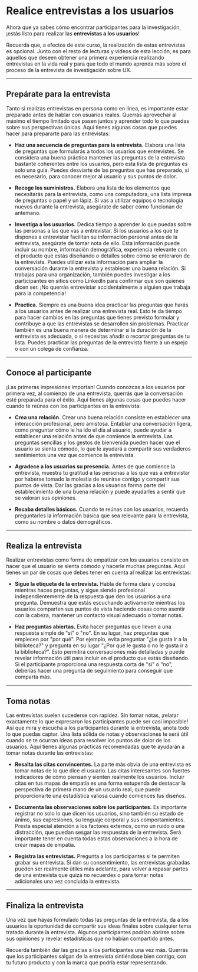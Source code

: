 # Realice entrevistas a los usuarios

Ahora que ya sabes cómo encontrar participantes para la investigación, ¡estás listo para realizar las **entrevistas a los usuarios**!

Recuerda que, a efectos de este curso, la realización de estas entrevistas es opcional. Junto con el resto de lecturas y videos de esta lección, es para aquellos que deseen obtener una primera experiencia realizando entrevistas en la vida real y para que todo el mundo aprenda más sobre el proceso de la entrevista de investigación sobre UX.

---

## Prepárate para la entrevista

Tanto si realizas entrevistas en persona como en línea, es importante estar preparado antes de hablar con usuarios reales. Querrás aprovechar al máximo el tiempo limitado que pasen juntos y aprender todo lo que puedas sobre sus perspectivas únicas. Aquí tienes algunas cosas que puedes hacer para prepararte para las entrevistas:

* **Haz una secuencia de preguntas para la entrevista.** Elabora una lista de preguntas que formularás a todos los usuarios que entrevistes. Se considera una buena práctica mantener las preguntas de la entrevista bastante coherentes entre los usuarios, pero esta lista de preguntas es solo una guía. Puedes desviarte de las preguntas que has preparado, si es necesario, para conocer mejor al usuario y sus puntos de dolor.

* **Recoge los suministros.** Elabora una lista de los elementos que necesitarás para la entrevista, como una computadora, una lista impresa de preguntas o papel y un lápiz. Si vas a utilizar equipos o tecnología nuevos durante la entrevista, asegúrate de saber cómo funcionan de antemano.

* **Investiga a los usuarios.** Dedica tiempo a aprender lo que puedas sobre las personas a las que vas a entrevistar. Si los usuarios a los que te dispones a entrevistar facilitan su información personal antes de la entrevista, asegúrate de tomar nota de ello. Esta información puede incluir su nombre, información demográfica, experiencia relevante con el producto que estás diseñando o detalles sobre cómo se enteraron de la entrevista. Puedes utilizar esta información para ampliar la conversación durante la entrevista y establecer una buena relación. Si trabajas para una organización, también puedes investigar a los participantes en sitios como LinkedIn para confirmar que son quienes dicen ser. ¡No querrás entrevistar accidentalmente a alguien que trabaja para la competencia!

* **Practica.** Siempre es una buena idea practicar las preguntas que harás a los usuarios antes de realizar una entrevista real. Esto te da tiempo para hacer cambios en las preguntas que tienes previsto formular y contribuye a que las entrevistas se desarrollen sin problemas. Practicar también es una buena manera de determinar si la duración de la entrevista es adecuada, o si necesitas añadir o recortar preguntas de tu lista. Puedes practicar las preguntas de la entrevista frente a un espejo o con un colega de confianza.

---

## Conoce al participante

¡Las primeras impresiones importan! Cuando conozcas a los usuarios por primera vez, al comienzo de una entrevista, querrás que la conversación esté preparada para el éxito. Aquí tienes algunas cosas que puedes hacer cuando te reúnas con los participantes en la entrevista:

* **Crea una relación.** Crear una buena relación consiste en establecer una interacción profesional, pero amistosa. Entablar una conversación ligera, como preguntar cómo le ha ido el día al usuario, puede ayudar a establecer una relación antes de que comience la entrevista. Las preguntas sencillas y los gestos de bienvenida pueden hacer que el usuario se sienta cómodo, lo que le ayudará a compartir sus verdaderos sentimientos una vez que comience la entrevista.

* **Agradece a los usuarios su presencia.** Antes de que comience la entrevista, muestra tu gratitud a las personas a las que vas a entrevistar por haberse tomado la molestia de reunirse contigo y compartir sus puntos de vista. Dar las gracias a los usuarios forma parte del establecimiento de una buena relación y puede ayudarles a sentir que se valoran sus opiniones.

* **Recaba detalles básicos.** Cuando te reúnas con los usuarios, recuerda preguntarles la información básica que sea relevante para la entrevista, como su nombre o datos demográficos.

---

## Realiza la entrevista

Realizar entrevistas como forma de empatizar con los usuarios consiste en hacer que el usuario se sienta cómodo y hacerle muchas preguntas. Aquí tienes un par de cosas que debes tener en cuenta al realizar las entrevistas:

* **Sigue la etiqueta de la entrevista.** Habla de forma clara y concisa mientras haces preguntas, y sigue siendo profesional independientemente de la respuesta que den los usuarios a una pregunta. Demuestra que estás escuchando activamente mientras los usuarios comparten sus puntos de vista haciendo cosas como asentir con la cabeza, mantener un contacto visual adecuado o tomar notas.

* **Haz preguntas abiertas.** Evita hacer preguntas que lleven a una respuesta simple de "sí" o "no". En su lugar, haz preguntas que empiecen por "por qué". Por ejemplo, evita preguntar "¿Le gusta ir a la biblioteca?" y pregunta en su lugar "¿Por qué le gusta o no le gusta ir a la biblioteca?". Esto permitirá conversaciones más detalladas y puede revelar información útil para incluir en el producto que estás diseñando. Si el participante proporciona una respuesta corta de "sí" o "no", deberías hacer una pregunta de seguimiento para conseguir que comparta más.

---

## Toma notas

Las entrevistas suelen sucederse con rapidez. Sin tomar notas, ¡relatar exactamente lo que expresaron los participantes puede ser casi imposible! Así que mira y escucha a los participantes durante la entrevista, anota todo lo que puedas captar. Una lista sólida de notas y observaciones te será útil cuando se te ocurran ideas para resolver los puntos de dolor de los usuarios. Aquí tienes algunas prácticas recomendadas que te ayudarán a tomar notas durante las entrevistas:

* **Resalta las citas convincentes.** La parte más obvia de una entrevista es tomar notas de lo que dice el usuario. Las citas interesantes son fuertes indicadores de cómo piensan y sienten realmente los usuarios. Incluir citas en tus mapas de empatía es una forma estupenda de destacar la perspectiva de primera mano de un usuario real, que puede proporcionarte una estadística valiosa cuando comiences tus diseños.

* **Documenta las observaciones sobre los participantes.** Es importante registrar no solo lo que dicen los usuarios, sino también su estado de ánimo, sus expresiones, su lenguaje corporal y sus comportamientos. Presta especial atención a los factores externos, como un ruido o una distracción, que puedan sesgar las respuestas de la entrevista. Será importante tener en cuenta todas estas observaciones a la hora de crear mapas de empatía.

* **Registra las entrevistas.** Pregunta a los participantes si te permiten grabar su entrevista. Si dan su consentimiento, las entrevistas grabadas pueden ser realmente útiles más adelante, para volver a repasar partes de una entrevista que quizá no recuerdes o para tomar notas adicionales una vez concluida la entrevista.

---

## Finaliza la entrevista

Una vez que hayas formulado todas las preguntas de la entrevista, da a los usuarios la oportunidad de compartir sus ideas finales sobre cualquier tema tratado durante la entrevista. Algunos participantes podrían abrirse sobre sus opiniones y revelar estadísticas que no habían compartido antes.

Recuerda también dar las gracias a los participantes una vez más. Querrás que los participantes salgan de la entrevista sintiéndose bien contigo, con tu futuro producto y con la marca que podría estar representando.
